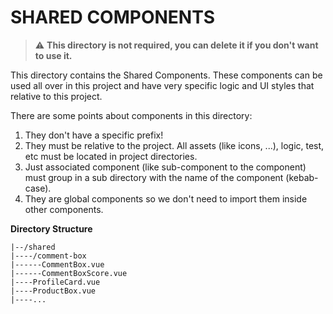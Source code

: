 # SHARED COMPONENTS

> ⚠ **This directory is not required, you can delete it if you don't want to use it.**

This directory contains the Shared Components. These components can be used all over in this project and have very specific logic and UI styles that relative to this project.

There are some points about components in this directory:
1. They don't have a specific prefix!
2. They must be relative to the project. All assets (like icons, ...), logic, test, etc must be located in project directories.
3. Just associated component (like sub-component to the component) must group in a sub directory with the name of the component (kebab-case).
4. They are global components so we don't need to import them inside other components.

**Directory Structure**
```
|--/shared
|----/comment-box
|------CommentBox.vue
|------CommentBoxScore.vue
|----ProfileCard.vue
|----ProductBox.vue
|----...
```
